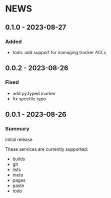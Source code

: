<!--
Copyright (C) 2023 Maxwell G <maxwell@gtmx.me>
SPDX-License-Identifier: MIT
-->

NEWS
======

## 0.1.0 - 2023-08-27 <a id='0.1.0'></a>

### Added

- todo: add support for managing tracker ACLs

## 0.0.2 - 2023-08-26 <a id='0.0.2'></a>

### Fixed

- add py.typed marker
- fix specfile typo

## 0.0.1 - 2023-08-26 <a id='0.0.1'></a>

### Summary

Initial release

These services are currently supported:

- builds
- git
- lists
- meta
- pages
- paste
- todo


